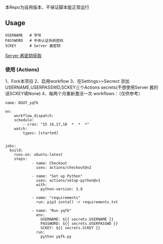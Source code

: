本Repo为自用版本，不保证脚本能正常运行
## Usage

```
USERNAME   # 学号
PASSWORD   # 中央认证系统密码
SCKEY      # Server 酱密钥
```

[Server 酱密钥获取](http://sct.ftqq.com/)


### 使用 (Actions) 
1、Fork本项目
2、启用workflow
3、在Settings>>Secrect 添加USERNAME,USERPASSWD,SCKEY三个Actions secrets(不想使用Server 酱的话SCKEY填None)
4、每两个月重新激活一次
workflows：（仅供参考）

```shell script
name: DGUT_yqfk

on:
    workflow_dispatch:
    schedule:
        - cron: "15 16,17,18  *  *  *"
    watch:
        types: [started]


jobs:
  build:
    runs-on: ubuntu-latest
    steps:
            - name: Checkout
              uses: actions/checkout@v2
        
            - name: "Set up Python"
              uses: actions/setup-python@v1
              with:
                python-version: 3.8

            - name: "requirements"
              run: pip3 install -r requirements.txt

            - name: "Run yqfk"
              env:
                USERNAME: ${{ secrets.USERNAME }}
                PASSWORD: ${{ secrets.USERPASSWD }}
                SCKEY: ${{ secrets.SCKEY }}
              run: 
                python yqfk.py
```
